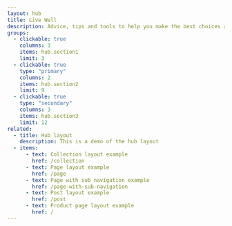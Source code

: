 ```yaml
---
layout: hub
title: Live Well
description: Advice, tips and tools to help you make the best choices about your health and wellbeing.
groups:
  - clickable: true
    columns: 3
    items: hub.section1
    limit: 3
  - clickable: true
    type: "primary"
    columns: 2
    items: hub.section2
    limit: 9
  - clickable: true
    type: "secondary"
    columns: 3
    items: hub.section3
    limit: 12
related:
  - title: Hub layout
    description: This is a demo of the hub layout
  - items:
      - text: Collection layout example
        href: /collection
      - text: Page layout example
        href: /page
      - text: Page with sub navigation example
        href: /page-with-sub-navigation
      - text: Post layout example
        href: /post
      - text: Product page layout example
        href: /
---
```

